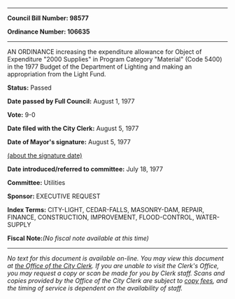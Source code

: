 

********

**Council Bill Number: 98577**
   
**Ordinance Number: 106635**
********

 AN ORDINANCE increasing the expenditure allowance for Object of Expenditure "2000 Supplies" in Program Category "Material" (Code 5400) in the 1977 Budget of the Department of Lighting and making an appropriation from the Light Fund.

**Status:** Passed
   
**Date passed by Full Council:** August 1, 1977
   
**Vote:** 9-0
   
**Date filed with the City Clerk:** August 5, 1977
   
**Date of Mayor's signature:** August 5, 1977
   
[(about the signature date)](/~public/approvaldate.htm)
   
   
   
**Date introduced/referred to committee:** July 18, 1977
   
**Committee:** Utilities
   
**Sponsor:** EXECUTIVE REQUEST
   
   
**Index Terms:** CITY-LIGHT, CEDAR-FALLS, MASONRY-DAM, REPAIR, FINANCE, CONSTRUCTION, IMPROVEMENT, FLOOD-CONTROL, WATER-SUPPLY

**Fiscal Note:**_(No fiscal note available at this time)_
********

_No text for this document is available on-line. You may view this document at [the Office of the City Clerk](http://www.seattle.gov/leg/clerk/contactUs.htm). If you are unable to visit the Clerk's Office, you may request a copy or scan be made for you by Clerk staff. Scans and copies provided by the Office of the City Clerk are subject to [copy fees](http://clerk.seattle.gov/~public/clerkfees.htm), and the timing of service is dependent on the availability of staff._

